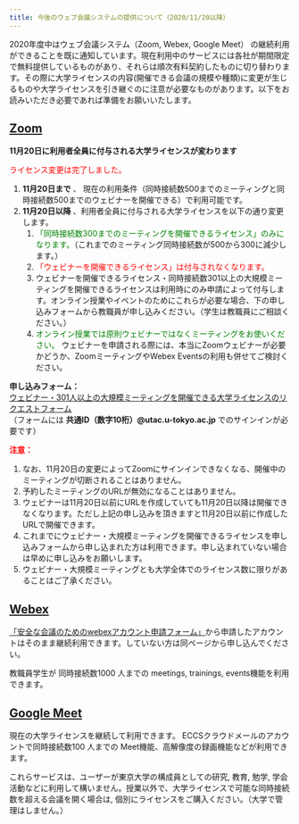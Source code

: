 ```yaml
---
title: 今後のウェブ会議システムの提供について（2020/11/20以降）
---
```


2020年度中はウェブ会議システム（Zoom, Webex, Google Meet） の継続利用ができることを既に通知しています。現在利用中のサービスには各社が期間限定で無料提供しているものがあり、それらは順次有料契約したものに切り替わります。その際に大学ライセンスの内容(開催できる会議の規模や種類)に変更が生じるものや大学ライセンスを引き継ぐのに注意が必要なものがあります。以下をお読みいただき必要であれば準備をお願いいたします。

## [Zoom](https://utelecon.github.io/zoom/)

**11月20日に利用者全員に付与される大学ライセンスが変わります**

<span style="color: red;"> ライセンス変更は完了しました。</span>

1. **11月20日まで** 、 現在の利用条件（同時接続数500までのミーティングと同時接続数500までのウェビナーを開催できる）で利用可能です。
1. **11月20日以降** 、利用者全員に付与される大学ライセンスを以下の通り変更します。
	1. <span style="color: green;">「同時接続数300までのミーティングを開催できるライセンス」のみになります。</span>（これまでのミーティング同時接続数が500から300に減少します。）
	1. <span style="color: red;"> 「ウェビナーを開催できるライセンス」は付与されなくなります。</span>
	1. ウェビナーを開催できるライセンス・同時接続数301以上の大規模ミーティングを開催できるライセンスは利用時にのみ申請によって付与します。オンライン授業やイベントのためにこれらが必要な場合、下の申し込みフォームから教職員が申し込みください。（学生は教職員にご相談ください。）
	1. <span style="color: green;">オンライン授業では原則ウェビナーではなくミーティングをお使いください。</span> ウェビナーを申請される際には、本当にZoomウェビナーが必要かどうか、ZoomミーティングやWebex Eventsの利用も併せてご検討ください。

**申し込みフォーム：**　<br>
<a href="https://forms.office.com/Pages/ResponsePage.aspx?id=T6978HAr10eaAgh1yvlMhI_ifmf7qdFDpTYBBcm0ltJUOUtWOE9PNkVXN1QzOVcxSFlJMFozTzRZQy4u" target="_blank" rel="noopener">ウェビナー・301人以上の大規模ミーティングを開催できる大学ライセンスのリクエストフォーム</a> <br>
（フォームには **共通ID（数字10桁）@utac.u-tokyo.ac.jp** でのサインインが必要です）

**<span style="color: red;">注意：</span>**　<br>
1. なお、11月20日の変更によってZoomにサインインできなくなる、開催中のミーティングが切断されることはありません。
1. 予約したミーティングのURLが無効になることはありません。
1. ウェビナーは11月20日以前にURLを作成していても11月20日以降は開催できなくなります。ただし上記の申し込みを頂きますと11月20日以前に作成したURLで開催できます。
1. これまでにウェビナー・大規模ミーティングを開催できるライセンスを申し込みフォームから申し込まれた方は利用できます。申し込まれていない場合は早めに申し込みをお願いします。
1. ウェビナー・大規模ミーティングとも大学全体でのライセンス数に限りがあることはご了承ください。

## [Webex](https://utelecon.github.io/webex/)

<a href="https://forms.office.com/Pages/ResponsePage.aspx?id=T6978HAr10eaAgh1yvlMhHUY5ws7h1xGr9koV-KGC8RUMUhVRzlRODBIRkczUUpYVlZTM1lRU1kzNy4u" target="_blank" rel="noopener">「安全な会議のためのwebexアカウント申請フォーム」</a>から申請したアカウントはそのまま継続利用できます。していない方は同ページから申し込んでください。

教職員学生が 同時接続数1000 人までの meetings, trainings, events機能を利用できます。

## [Google Meet](https://utelecon.github.io/google_hangouts_meet/)

現在の大学ライセンスを継続して利用できます。 ECCSクラウドメールのアカウントで同時接続数100 人までの Meet機能、高解像度の録画機能などが利用できます。

これらサービスは、ユーザーが東京大学の構成員としての研究, 教育, 勉学, 学会活動などに利用して構いません。授業以外で、大学ライセンスで可能な同時接続数を超える会議を開く場合は, 個別にライセンスをご購入ください。（大学で管理はしません。）
